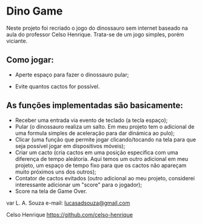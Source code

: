 # Dino Game


Neste projeto foi recriado o jogo do dinossauro sem internet baseado na aula do professor Celso Henrique. Trata-se de um jogo simples, porém viciante.



## Como jogar:

* Aperte espaço para fazer o dinossauro pular;

* Evite quantos cactos for possível.



## As funções implementadas são basicamente:

* Receber uma entrada via evento de teclado (a tecla espaço);
* Pular (o dinossauro realiza um salto. Em meu projeto tem o adicional de uma formula simples de aceleração para dar dinámica ao pulo);
* Clicar (uma função que permite jogar clicando/tocando na tela para que seja possível jogar em dispositivos móveis);
* Criar um cacto (cria cactos em uma posição especifica com uma diferença de tempo aleátoria. Aqui temos um outro adicional em meu projeto, um espaço de tempo fixo para que os cactos não apareçam muito próximos uns dos outros);
* Contator de cactos evitados (outro adicional ao meu projeto, considerei interessante adicionar um "score" para o jogador);
* Score na tela de Game Over.



var L. A. Souza	e-mail: lucasadsouza@gmail.com

Celso Henrique	https://github.com/celso-henrique